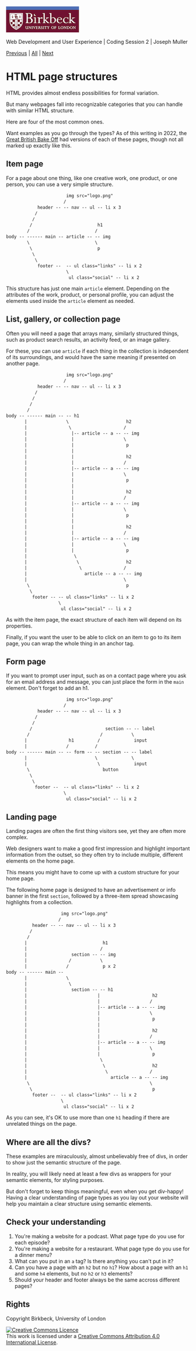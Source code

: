 ![Birkbeck, University of London](images/birkbeck-logo.jpg)

Web Development and User Experience | Coding Session 2 | Joseph Muller

[Previous](html-forms.md) | [All](README.md) | [Next](using-git-and-github.md)

# HTML page structures

HTML provides almost endless possibilities for formal variation.

But many webpages fall into recognizable categories that you can handle with similar HTML structure.

Here are four of the most common ones.

Want examples as you go through the types? As of this writing in 2022, the [Great British Bake Off](https://thegreatbritishbakeoff.co.uk/) had versions of each of these pages, though not all marked up exactly like this.

## Item page

For a page about one thing, like one creative work, one product, or one person, you can use a very simple structure.

```
                       img src="logo.png"
                      /
            header -- -- nav -- ul -- li x 3
           /
          /
         /                         h1
        /                         /
body -- ------ main -- article -- -- img
        \                         \
         \                         p
          \
           \
            footer --  -- ul class="links" -- li x 2
                       \
                        ul class="social" -- li x 2
```

This structure has just one main `article` element. Depending on the attributes of the work, product, or personal profile, you can adjust the elements used inside the `article` element as needed.

## List, gallery, or collection page

Often you will need a page that arrays many, similarly structured things, such as product search results, an activity feed, or an image gallery.

For these, you can use `article` if each thing in the collection is independent of its surroundings, and would have the same meaning if presented on another page.

```
                       img src="logo.png"
                      /
            header -- -- nav -- ul -- li x 3
           /
          /
         /
        /
body -- ------ main -- -- h1
       |               \                      h2
       |                \                    /
       |                 |-- article -- a -- -- img
       |                 |                   \
       |                 |                    p
       |                 |
       |                 |                    h2
       |                 |                   /
       |                 |-- article -- a -- -- img
       |                 |                   \
       |                 |                    p
       |                 |
       |                 |                    h2
       |                 |                   /
       |                 |-- article -- a -- -- img
       |                 |                   \
       |                 |                    p
       |                 |
       |                 |                    h2
       |                 |                   /
       |                 |-- article -- a -- -- img
       |                 |                   \
       |                 |                    p
       |                  \
       |                   \                  h2
       |                    \                /
       |                      article -- a -- -- img
       |                                     \
        \                                     p
         \
          footer -- -- ul class="links" -- li x 2
                    \
                     ul class="social" -- li x 2
```

As with the item page, the exact structure of each item will depend on its properties.

Finally, if you want the user to be able to click on an item to go to its item page, you can wrap the whole thing in an anchor tag.

## Form page

If you want to prompt user input, such as on a contact page where you ask for an email address and message, you can just place the form in the `main` element. Don't forget to add an h1.

```
                       img src="logo.png"
                      /
            header -- -- nav -- ul -- li x 3
           /
          /
         /                            section -- -- label
        /                           /           \
       |                h1         /             input
       |               /          /
body -- ------ main -- -- form -- -- section -- -- label
       |                          \             \
       |                           \             input
        \                            button
         \
          \
           footer --  -- ul class="links" -- li x 2
                      \
                       ul class="social" -- li x 2
```

## Landing page

Landing pages are often the first thing visitors see, yet they are often more complex.

Web designers want to make a good first impression and highlight important information from the outset, so they often try to include multiple, different elements on the home page.

This means you might have to come up with a custom structure for your home page.

The following home page is designed to have an advertisement or info banner in the first `section`, followed by a three-item spread showcasing highlights from a collection.

```
                     img src="logo.png"
                    /
          header -- -- nav -- ul -- li x 3
         /
        /
       |                             h1
       |                            /
       |                 section -- -- img
       |                /           \
       |               /             p x 2
body -- ------ main --
       |               \
       |                \
       |                 section -- -- h1
       |                           |                    h2
       |                           |                   /
       |                           |-- article -- a -- -- img
       |                           |                   \
       |                           |                    p
       |                           |
       |                           |                    h2
       |                           |                   /
       |                           |-- article -- a -- -- img
       |                           |                   \
       |                           |                    p
       |                            \
       |                             \                  h2
       |                              \                /
       |                                article -- a -- -- img
        \                                              \
         \                                              p
          footer --  -- ul class="links" -- li x 2
                     \
                      ul class="social" -- li x 2
```

As you can see, it's OK to use more than one `h1` heading if there are unrelated things on the page.

## Where are all the divs?

These examples are miraculously, almost unbelievably free of divs, in order to show just the semantic structure of the page.

In reality, you will likely need at least a few divs as wrappers for your semantic elements, for styling purposes.

But don't forget to keep things meaningful, even when you get div-happy! Having a clear understanding of page types as you lay out your website will help you maintain a clear structure using semantic elements.

## Check your understanding
1. You're making a website for a podcast. What page type do you use for each episode?
2. You're making a website for a restaurant. What page type do you use for a dinner menu?
3. What can you put in an `a` tag? Is there anything you can't put in it?
4. Can you have a page with an `h2` but no `h1`? How about a page with an `h1` and some `h4` elements, but no `h2` or `h3` elements?
5. Should your header and footer always be the same accross different pages?

<!--
1. item
2. list / gallery / collection
3. almost anything short of body, except interactive elements
4. not good practice, as heading levels should not have gaps
5. generally speaking, yes
-->

## Rights
Copyright Birkbeck, University of London

<a rel="license" href="http://creativecommons.org/licenses/by/4.0/"><img alt="Creative Commons Licence" src="https://i.creativecommons.org/l/by/4.0/88x31.png" /></a><br />This work is licensed under a <a rel="license" href="http://creativecommons.org/licenses/by/4.0/">Creative Commons Attribution 4.0 International License</a>.
